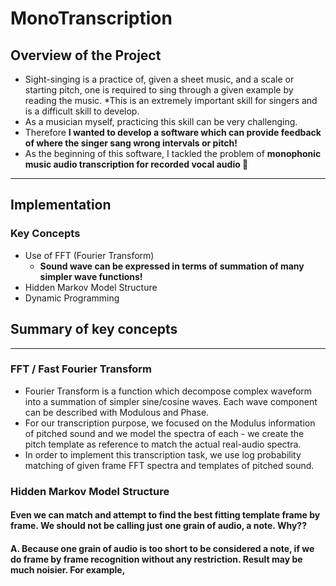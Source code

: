 # MonoTranscription
## Overview of the Project
* Sight-singing is a practice of, given a sheet music, and a scale or starting pitch, one is required to sing through a given example by reading the music. *This is an extremely important skill for singers and is a difficult skill to develop. 
* As a musician myself, practicing this skill can be very challenging.
* Therefore **I wanted to develop a software which can provide feedback of where the singer sang wrong intervals or pitch!**
* As the beginning of this software, I tackled the problem of **monophonic music audio transcription for recorded vocal audio 🎼**
------
## Implementation
### Key Concepts
  * Use of FFT (Fourier Transform)
    * **Sound wave can be expressed in terms of summation of many simpler wave functions!**
  * Hidden Markov Model Structure
  * Dynamic Programming
  

## Summary of key concepts
---------
### FFT / Fast Fourier Transform
* Fourier Transform is a function which decompose complex waveform into a summation of simpler sine/cosine waves. Each wave component can be described with Modulous and Phase. 
* For our transcription purpose, we focused on the Modulus information of pitched sound and we model the spectra of each - we create the pitch template as reference to match the actual real-audio spectra.
* In order to implement this transcription task, we use log probability matching of given frame FFT spectra and templates of pitched sound.

### Hidden Markov Model Structure
#### **Even we can match and attempt to find the best fitting template frame by frame. We should not be calling just one grain of audio, a note. Why??**
#### A. Because one grain of audio is too short to be considered a note, if we do frame by frame recognition without any restriction. Result may be much noisier. For example,  

####

